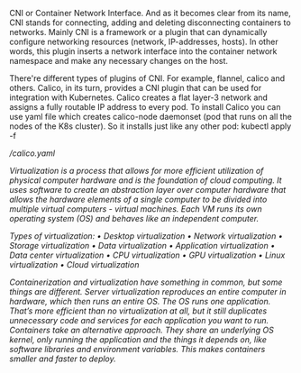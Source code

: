 CNI or Container Network Interface. And as it becomes clear from its name, CNI stands for connecting, adding and deleting disconnecting containers to networks.
Mainly CNI is a framework or a plugin that can dynamically configure networking resources (network, IP-addresses, hosts). In other words, this plugin inserts a network interface into the container network namespace and make any necessary changes on the host.

There're different types of plugins of CNI. For example, flannel, calico and others. 
Calico, in its turn, provides a CNI plugin that can be used for integration with Kubernetes. Calico creates a flat layer-3 network and assigns a fully routable IP address to every pod.
To install Calico you can use yaml file which creates calico-node daemonset (pod that runs on all the nodes of the K8s cluster). So it installs just like any other pod:
kubectl apply -f <address to pod>/calico.yaml
        
	
Virtualization is a process that allows for more efficient utilization of physical computer hardware and is the foundation of cloud computing.
It uses software to create an abstraction layer over computer hardware that allows the hardware elements of a single computer to be divided into multiple virtual computers - virtual machines.
Each VM runs its own operating system (OS) and behaves like an independent computer.

  Types of virtualization:
  •	Desktop virtualization
  •	Network virtualization
  •	Storage virtualization
  •	Data virtualization
  •	Application virtualization
  •	Data center virtualization
  •	CPU virtualization
  •	GPU virtualization
  •	Linux virtualization
  •	Cloud virtualization
  
Containerization and virtualization have something in common, but some things are different. Server virtualization reproduces an entire computer in hardware, which then runs an entire OS. The OS runs one application. That’s more efficient than no virtualization at all, but it still duplicates unnecessary code and services for each application you want to run.
Containers take an alternative approach. They share an underlying OS kernel, only running the application and the things it depends on, like software libraries and environment variables. This makes containers smaller and faster to deploy.

  
        
    
	
	
